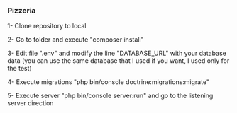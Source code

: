 ### Pizzeria

1- Clone repository to local

2- Go to folder and execute "composer install"

3- Edit file ".env" and modify the line "DATABASE_URL" with your database data (you can use the same database that I used if you want, I used only for the test)

4- Execute migrations "php bin/console doctrine:migrations:migrate"

5- Execute server "php bin/console server:run" and go to the listening server direction
